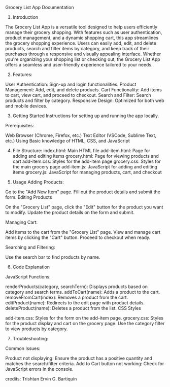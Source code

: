 Grocery List App Documentation
1. Introduction

The Grocery List App is a versatile tool designed to help users efficiently manage their grocery shopping. With features such as user authentication, product management, and a dynamic shopping cart, this app streamlines the grocery shopping experience. Users can easily add, edit, and delete products, search and filter items by category, and keep track of their purchases through a responsive and visually appealing interface. Whether you're organizing your shopping list or checking out, the Grocery List App offers a seamless and user-friendly experience tailored to your needs.

2. Features:

User Authentication: Sign-up and login functionalities.
Product Management: Add, edit, and delete products.
Cart Functionality: Add items to cart, view cart, and proceed to checkout.
Search and Filter: Search products and filter by category.
Responsive Design: Optimized for both web and mobile devices.

3. Getting Started
Instructions for setting up and running the app locally.

Prerequisites:

Web Browser (Chrome, Firefox, etc.)
Text Editor (VSCode, Sublime Text, etc.)
 Using Basic knowledge of HTML, CSS, and JavaScript

4.  File Structure:
index.html: Main HTML file
add-item.html: Page for adding and editing items
grocery.html: Page for viewing products and cart
add-item.css: Styles for the add-item page
grocery.css: Styles for the main grocery page
add-item.js: JavaScript for adding and editing items
grocery.js: JavaScript for managing products, cart, and checkout


5. Usage
Adding Products:

Go to the "Add New Item" page.
Fill out the product details and submit the form.
Editing Products

On the "Grocery List" page, click the "Edit" button for the product you want to modify.
Update the product details on the form and submit.

Managing Cart:

Add items to the cart from the "Grocery List" page.
View and manage cart items by clicking the "Cart" button.
Proceed to checkout when ready.

Searching and Filtering:

Use the search bar to find products by name.

6. Code Explanation
   
  JavaScript Functions:

renderProducts(category, searchTerm): Displays products based on category and search terms.
addToCart(name): Adds a product to the cart.
removeFromCart(index): Removes a product from the cart.
editProduct(name): Redirects to the edit page with product details.
deleteProduct(name): Deletes a product from the list.
CSS Styles

add-item.css: Styles for the form on the add-item page.
grocery.css: Styles for the product display and cart on the grocery page.
Use the category filter to view products by category.

7.  Troubleshooting:

Common Issues:

Product not displaying: Ensure the product has a positive quantity and matches the search/filter criteria.
Add to Cart button not working: Check for JavaScript errors in the console.


credits: Trishtan Ervin G. Bartiquin
